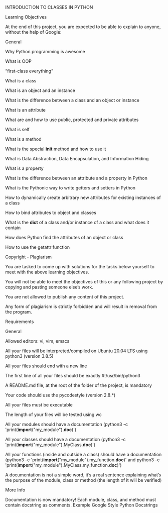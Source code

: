 INTRODUCTION TO CLASSES IN PYTHON

Learning Objectives

At the end of this project, you are expected to be able to explain to anyone, without the help of Google:



General

Why Python programming is awesome

What is OOP

“first-class everything”

What is a class

What is an object and an instance

What is the difference between a class and an object or instance

What is an attribute

What are and how to use public, protected and private attributes

What is self

What is a method

What is the special __init__ method and how to use it

What is Data Abstraction, Data Encapsulation, and Information Hiding

What is a property

What is the difference between an attribute and a property in Python

What is the Pythonic way to write getters and setters in Python

How to dynamically create arbitrary new attributes for existing instances of a class

How to bind attributes to object and classes

What is the __dict__ of a class and/or instance of a class and what does it contain

How does Python find the attributes of an object or class

How to use the getattr function

Copyright - Plagiarism

You are tasked to come up with solutions for the tasks below yourself to meet with the above learning objectives.

You will not be able to meet the objectives of this or any following project by copying and pasting someone else’s work.

You are not allowed to publish any content of this project.

Any form of plagiarism is strictly forbidden and will result in removal from the program.

Requirements

General

Allowed editors: vi, vim, emacs

All your files will be interpreted/compiled on Ubuntu 20.04 LTS using python3 (version 3.8.5)

All your files should end with a new line

The first line of all your files should be exactly #!/usr/bin/python3

A README.md file, at the root of the folder of the project, is mandatory

Your code should use the pycodestyle (version 2.8.*)

All your files must be executable

The length of your files will be tested using wc

All your modules should have a documentation (python3 -c 'print(__import__("my_module").__doc__)')

All your classes should have a documentation (python3 -c 'print(__import__("my_module").MyClass.__doc__)')

All your functions (inside and outside a class) should have a documentation (python3 -c 'print(__import__("my_module").my_function.__doc__)' and python3 -c 'print(__import__("my_module").MyClass.my_function.__doc__)')

A documentation is not a simple word, it’s a real sentence explaining what’s the purpose of the module, class or method (the length of it will be verified)

More Info

Documentation is now mandatory! Each module, class, and method must contain docstring as comments. Example Google Style Python Docstrings
